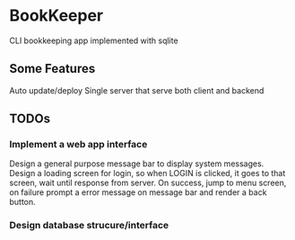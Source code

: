 # BookKeeper

CLI bookkeeping app implemented with sqlite

## Some Features

Auto update/deploy
Single server that serve both client and backend

## TODOs  

### Implement a web app interface

Design a general purpose message bar to display system messages.  
Design a loading screen for login, so when LOGIN is clicked, it goes to that screen, wait until response from server. On success, jump to menu screen, on failure prompt a error message on message bar and render a back button.  

### Design database strucure/interface

